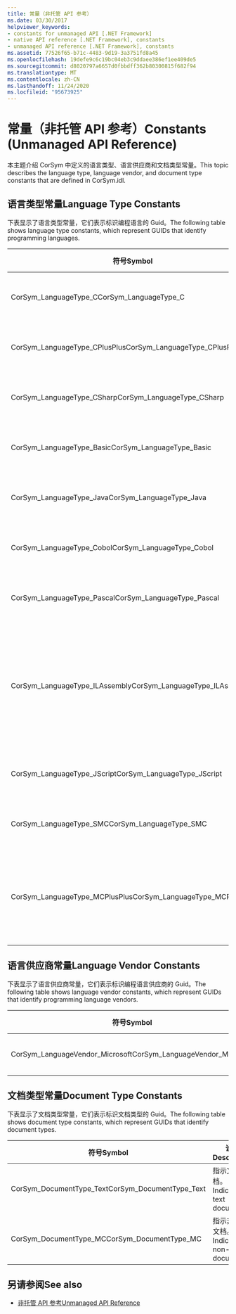```yaml
---
title: 常量（非托管 API 参考）
ms.date: 03/30/2017
helpviewer_keywords:
- constants for unmanaged API [.NET Framework]
- native API reference [.NET Framework], constants
- unmanaged API reference [.NET Framework], constants
ms.assetid: 77526f65-b71c-4483-9d19-3a3751fd8a45
ms.openlocfilehash: 19defe9c6c19bc04eb3c9ddaee386ef1ee409de5
ms.sourcegitcommit: d8020797a6657d0fbbdff362b80300815f682f94
ms.translationtype: MT
ms.contentlocale: zh-CN
ms.lasthandoff: 11/24/2020
ms.locfileid: "95673925"
---
```

# <a name="constants-unmanaged-api-reference"></a><span data-ttu-id="289fb-102">常量（非托管 API 参考）</span><span class="sxs-lookup"><span data-stu-id="289fb-102">Constants (Unmanaged API Reference)</span></span>

<span data-ttu-id="289fb-103">本主题介绍 CorSym 中定义的语言类型、语言供应商和文档类型常量。</span><span class="sxs-lookup"><span data-stu-id="289fb-103">This topic describes the language type, language vendor, and document type constants that are defined in CorSym.idl.</span></span>  
  
## <a name="language-type-constants"></a><span data-ttu-id="289fb-104">语言类型常量</span><span class="sxs-lookup"><span data-stu-id="289fb-104">Language Type Constants</span></span>  

 <span data-ttu-id="289fb-105">下表显示了语言类型常量，它们表示标识编程语言的 Guid。</span><span class="sxs-lookup"><span data-stu-id="289fb-105">The following table shows language type constants, which represent GUIDs that identify programming languages.</span></span>  
  
|<span data-ttu-id="289fb-106">符号</span><span class="sxs-lookup"><span data-stu-id="289fb-106">Symbol</span></span>|<span data-ttu-id="289fb-107">说明</span><span class="sxs-lookup"><span data-stu-id="289fb-107">Description</span></span>|  
|------------|-----------------|  
|<span data-ttu-id="289fb-108">CorSym_LanguageType_C</span><span class="sxs-lookup"><span data-stu-id="289fb-108">CorSym_LanguageType_C</span></span>|<span data-ttu-id="289fb-109">指示 C 语言。</span><span class="sxs-lookup"><span data-stu-id="289fb-109">Indicates the C language.</span></span>|  
|<span data-ttu-id="289fb-110">CorSym_LanguageType_CPlusPlus</span><span class="sxs-lookup"><span data-stu-id="289fb-110">CorSym_LanguageType_CPlusPlus</span></span>|<span data-ttu-id="289fb-111">指示 c + + 语言。</span><span class="sxs-lookup"><span data-stu-id="289fb-111">Indicates the C++ language.</span></span>|  
|<span data-ttu-id="289fb-112">CorSym_LanguageType_CSharp</span><span class="sxs-lookup"><span data-stu-id="289fb-112">CorSym_LanguageType_CSharp</span></span>|<span data-ttu-id="289fb-113">指示 c # 语言。</span><span class="sxs-lookup"><span data-stu-id="289fb-113">Indicates the C# language.</span></span>|  
|<span data-ttu-id="289fb-114">CorSym_LanguageType_Basic</span><span class="sxs-lookup"><span data-stu-id="289fb-114">CorSym_LanguageType_Basic</span></span>|<span data-ttu-id="289fb-115">指示基本语言。</span><span class="sxs-lookup"><span data-stu-id="289fb-115">Indicates the Basic language.</span></span>|  
|<span data-ttu-id="289fb-116">CorSym_LanguageType_Java</span><span class="sxs-lookup"><span data-stu-id="289fb-116">CorSym_LanguageType_Java</span></span>|<span data-ttu-id="289fb-117">指示 Java 语言。</span><span class="sxs-lookup"><span data-stu-id="289fb-117">Indicates the Java language.</span></span>|  
|<span data-ttu-id="289fb-118">CorSym_LanguageType_Cobol</span><span class="sxs-lookup"><span data-stu-id="289fb-118">CorSym_LanguageType_Cobol</span></span>|<span data-ttu-id="289fb-119">指示 COBOL 语言。</span><span class="sxs-lookup"><span data-stu-id="289fb-119">Indicates the COBOL language.</span></span>|  
|<span data-ttu-id="289fb-120">CorSym_LanguageType_Pascal</span><span class="sxs-lookup"><span data-stu-id="289fb-120">CorSym_LanguageType_Pascal</span></span>|<span data-ttu-id="289fb-121">指示 Pascal 语言。</span><span class="sxs-lookup"><span data-stu-id="289fb-121">Indicates the Pascal language.</span></span>|  
|<span data-ttu-id="289fb-122">CorSym_LanguageType_ILAssembly</span><span class="sxs-lookup"><span data-stu-id="289fb-122">CorSym_LanguageType_ILAssembly</span></span>|<span data-ttu-id="289fb-123">指示 Microsoft 中间语言 (MSIL) 程序集代码。</span><span class="sxs-lookup"><span data-stu-id="289fb-123">Indicates the Microsoft intermediate language (MSIL) assembly code.</span></span>|  
|<span data-ttu-id="289fb-124">CorSym_LanguageType_JScript</span><span class="sxs-lookup"><span data-stu-id="289fb-124">CorSym_LanguageType_JScript</span></span>|<span data-ttu-id="289fb-125">指示 JScript 语言。</span><span class="sxs-lookup"><span data-stu-id="289fb-125">Indicates the JScript language.</span></span>|  
|<span data-ttu-id="289fb-126">CorSym_LanguageType_SMC</span><span class="sxs-lookup"><span data-stu-id="289fb-126">CorSym_LanguageType_SMC</span></span>|<span data-ttu-id="289fb-127">指示 SMC 语言。</span><span class="sxs-lookup"><span data-stu-id="289fb-127">Indicates the SMC language.</span></span>|  
|<span data-ttu-id="289fb-128">CorSym_LanguageType_MCPlusPlus</span><span class="sxs-lookup"><span data-stu-id="289fb-128">CorSym_LanguageType_MCPlusPlus</span></span>|<span data-ttu-id="289fb-129">指示为 .NET Framework 启用的 c + + 语言。</span><span class="sxs-lookup"><span data-stu-id="289fb-129">Indicates the C++ language enabled for the .NET Framework.</span></span>|  
  
## <a name="language-vendor-constants"></a><span data-ttu-id="289fb-130">语言供应商常量</span><span class="sxs-lookup"><span data-stu-id="289fb-130">Language Vendor Constants</span></span>  

 <span data-ttu-id="289fb-131">下表显示了语言供应商常量，它们表示标识编程语言供应商的 Guid。</span><span class="sxs-lookup"><span data-stu-id="289fb-131">The following table shows language vendor constants, which represent GUIDs that identify programming language vendors.</span></span>  
  
|<span data-ttu-id="289fb-132">符号</span><span class="sxs-lookup"><span data-stu-id="289fb-132">Symbol</span></span>|<span data-ttu-id="289fb-133">说明</span><span class="sxs-lookup"><span data-stu-id="289fb-133">Description</span></span>|  
|------------|-----------------|  
|<span data-ttu-id="289fb-134">CorSym_LanguageVendor_Microsoft</span><span class="sxs-lookup"><span data-stu-id="289fb-134">CorSym_LanguageVendor_Microsoft</span></span>|<span data-ttu-id="289fb-135">指示 Microsoft。</span><span class="sxs-lookup"><span data-stu-id="289fb-135">Indicates Microsoft.</span></span>|  
  
## <a name="document-type-constants"></a><span data-ttu-id="289fb-136">文档类型常量</span><span class="sxs-lookup"><span data-stu-id="289fb-136">Document Type Constants</span></span>  

 <span data-ttu-id="289fb-137">下表显示了文档类型常量，它们表示标识文档类型的 Guid。</span><span class="sxs-lookup"><span data-stu-id="289fb-137">The following table shows document type constants, which represent GUIDs that identify document types.</span></span>  
  
|<span data-ttu-id="289fb-138">符号</span><span class="sxs-lookup"><span data-stu-id="289fb-138">Symbol</span></span>|<span data-ttu-id="289fb-139">说明</span><span class="sxs-lookup"><span data-stu-id="289fb-139">Description</span></span>|  
|------------|-----------------|  
|<span data-ttu-id="289fb-140">CorSym_DocumentType_Text</span><span class="sxs-lookup"><span data-stu-id="289fb-140">CorSym_DocumentType_Text</span></span>|<span data-ttu-id="289fb-141">指示文本文档。</span><span class="sxs-lookup"><span data-stu-id="289fb-141">Indicates a text document.</span></span>|  
|<span data-ttu-id="289fb-142">CorSym_DocumentType_MC</span><span class="sxs-lookup"><span data-stu-id="289fb-142">CorSym_DocumentType_MC</span></span>|<span data-ttu-id="289fb-143">指示非文本文档。</span><span class="sxs-lookup"><span data-stu-id="289fb-143">Indicates a non-text document.</span></span>|  
  
## <a name="see-also"></a><span data-ttu-id="289fb-144">另请参阅</span><span class="sxs-lookup"><span data-stu-id="289fb-144">See also</span></span>

- [<span data-ttu-id="289fb-145">非托管 API 参考</span><span class="sxs-lookup"><span data-stu-id="289fb-145">Unmanaged API Reference</span></span>](index.md)

